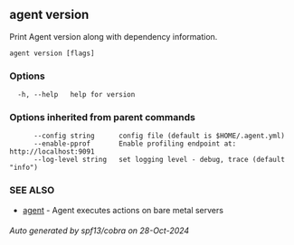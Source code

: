 [Auto generated by spf13/cobra]: <>

## agent version

Print Agent version along with dependency information.

```
agent version [flags]
```

### Options

```
  -h, --help   help for version
```

### Options inherited from parent commands

```
      --config string      config file (default is $HOME/.agent.yml)
      --enable-pprof       Enable profiling endpoint at: http://localhost:9091
      --log-level string   set logging level - debug, trace (default "info")
```

### SEE ALSO

* [agent](agent.md)	 - Agent executes actions on bare metal servers

###### Auto generated by spf13/cobra on 28-Oct-2024

